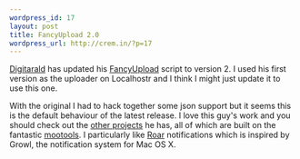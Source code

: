 ```yaml
--- 
wordpress_id: 17
layout: post
title: FancyUpload 2.0
wordpress_url: http://crem.in/?p=17
---
```

<a href="http://digitarald.de">Digitarald</a> has updated his <a href="http://digitarald.de/project/fancyupload/">FancyUpload</a> script to version 2. I used his first version as the uploader on Localhostr and I think I might just update it to use this one.

With the original I had to hack together some json support but it seems this is the default behaviour of the latest release. I love this guy's work and you should check out the <a href="http://digitarald.de/projects/">other projects</a> he has, all of which are built on the fantastic <a href="http://mootools.net">mootools</a>. I particularly like <a href="http://digitarald.de/project/roar/">Roar</a> notifications which is inspired by Growl, the notification system for Mac OS X.
